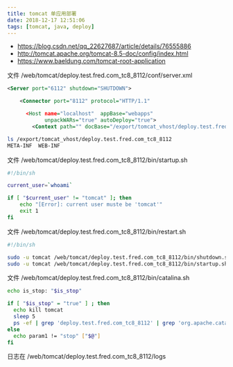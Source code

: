 ```yaml
---
title: tomcat 单应用部署
date: 2018-12-17 12:51:06
tags: [tomcat, java, deploy]
---
```


* <https://blog.csdn.net/qq_22627687/article/details/76555886>
* <http://tomcat.apache.org/tomcat-8.5-doc/config/index.html>
* <https://www.baeldung.com/tomcat-root-application>

<!--more-->

文件 /web/tomcat/deploy.test.fred.com_tc8_8112/conf/server.xml

```xml
<Server port="6112" shutdown="SHUTDOWN">

    <Connector port="8112" protocol="HTTP/1.1"

      <Host name="localhost"  appBase="webapps"
            unpackWARs="true" autoDeploy="true">
        <Context path="" docBase="/export/tomcat_vhost/deploy.test.fred.com_tc8_8112" debug="0" reloadable="false">
```

```sh
ls /export/tomcat_vhost/deploy.test.fred.com_tc8_8112
META-INF  WEB-INF
```

文件 /web/tomcat/deploy.test.fred.com_tc8_8112/bin/startup.sh

```sh
#!/bin/sh

current_user=`whoami`

if [ "$current_user" != "tomcat" ]; then
    echo "[Error]: current user muste be 'tomcat'"
    exit 1
fi
```

文件 /web/tomcat/deploy.test.fred.com_tc8_8112/bin/restart.sh

```sh
#!/bin/sh

sudo -u tomcat /web/tomcat/deploy.test.fred.com_tc8_8112/bin/shutdown.sh
sudo -u tomcat /web/tomcat/deploy.test.fred.com_tc8_8112/bin/startup.sh
```

文件 /web/tomcat/deploy.test.fred.com_tc8_8112/bin/catalina.sh

```sh
echo is_stop: "$is_stop"

if [ "$is_stop" = "true" ] ; then
  echo kill tomcat
  sleep 5
  ps -ef | grep 'deploy.test.fred.com_tc8_8112' | grep 'org.apache.catalina.startup.Bootstrap start' | grep -v grep | awk '{print $2}' | xargs kill -9
else
  echo param1 != "stop" ["$@"]
fi
```

日志在 /web/tomcat/deploy.test.fred.com_tc8_8112/logs




